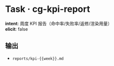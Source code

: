 # Task · cg-kpi-report

**intent**: 周度 KPI 报告（命中率/失败率/返修/渲染用量）  
**elicit**: false

## 输出

- `reports/kpi-{{week}}.md`
